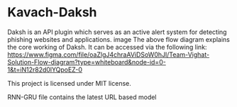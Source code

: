 # Kavach-Daksh
Daksh is an API plugin which serves as an active alert system for detecting phishing websites and applications. image The above flow diagram explains the core working of Daksh. It can be accessed via the following link: https://www.figma.com/file/oaZlgJ4chraAViDSoW0hJl/Team-Vighat-Solution-Flow-diagram?type=whiteboard&node-id=0-1&t=iN12r82d0lYQpoEZ-0

This project is licensed under MIT license.

RNN-GRU file contains the latest URL based model
